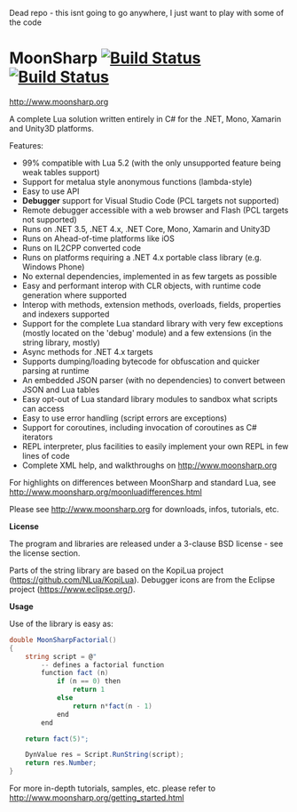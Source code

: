 Dead repo - this isnt going to go anywhere, I just want to play with some of the code

MoonSharp       [![Build Status](https://travis-ci.org/xanathar/moonsharp.svg?branch=master)](https://travis-ci.org/xanathar/moonsharp) [![Build Status](https://img.shields.io/nuget/v/MoonSharp.svg)](https://www.nuget.org/packages/MoonSharp/)
=========
http://www.moonsharp.org   



A complete Lua solution written entirely in C# for the .NET, Mono, Xamarin and Unity3D platforms.

Features:
* 99% compatible with Lua 5.2 (with the only unsupported feature being weak tables support) 
* Support for metalua style anonymous functions (lambda-style)
* Easy to use API
* **Debugger** support for Visual Studio Code (PCL targets not supported)
* Remote debugger accessible with a web browser and Flash (PCL targets not supported)
* Runs on .NET 3.5, .NET 4.x, .NET Core, Mono, Xamarin and Unity3D
* Runs on Ahead-of-time platforms like iOS
* Runs on IL2CPP converted code
* Runs on platforms requiring a .NET 4.x portable class library (e.g. Windows Phone)
* No external dependencies, implemented in as few targets as possible
* Easy and performant interop with CLR objects, with runtime code generation where supported
* Interop with methods, extension methods, overloads, fields, properties and indexers supported
* Support for the complete Lua standard library with very few exceptions (mostly located on the 'debug' module) and a few extensions (in the string library, mostly)
* Async methods for .NET 4.x targets
* Supports dumping/loading bytecode for obfuscation and quicker parsing at runtime
* An embedded JSON parser (with no dependencies) to convert between JSON and Lua tables
* Easy opt-out of Lua standard library modules to sandbox what scripts can access
* Easy to use error handling (script errors are exceptions)
* Support for coroutines, including invocation of coroutines as C# iterators 
* REPL interpreter, plus facilities to easily implement your own REPL in few lines of code
* Complete XML help, and walkthroughs on http://www.moonsharp.org

For highlights on differences between MoonSharp and standard Lua, see http://www.moonsharp.org/moonluadifferences.html

Please see http://www.moonsharp.org for downloads, infos, tutorials, etc.


**License**

The program and libraries are released under a 3-clause BSD license - see the license section.

Parts of the string library are based on the KopiLua project (https://github.com/NLua/KopiLua).
Debugger icons are from the Eclipse project (https://www.eclipse.org/).


**Usage**

Use of the library is easy as:

```C#
double MoonSharpFactorial()
{
	string script = @"    
		-- defines a factorial function
		function fact (n)
			if (n == 0) then
				return 1
			else
				return n*fact(n - 1)
			end
		end

	return fact(5)";

	DynValue res = Script.RunString(script);
	return res.Number;
}
```

For more in-depth tutorials, samples, etc. please refer to http://www.moonsharp.org/getting_started.html








